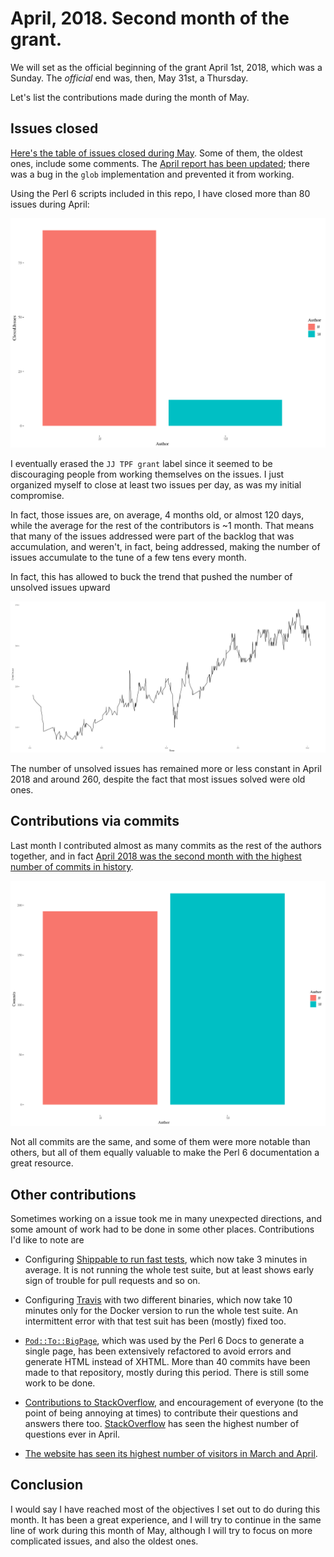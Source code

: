# April, 2018. Second month of the grant.

We will set as the official beginning of the grant April 1st, 2018,
which was a Sunday. The *official* end was, then, May 31st, a Thursday.

Let's list the contributions made during the month of May.

## Issues closed

[Here's the table of issues closed during May](/report/issues-May-2018.md). Some
of them, the oldest ones, include some
comments. The
[April report has been updated](/report/issues-April-2018.md); there
was a bug in the `glob` implementation and prevented it from working.

Using the Perl 6 scripts included in this repo, I have closed more than 80
issues during April:

![Issues closed by me and others](illos/closed-issues-may.png)

I eventually erased the `JJ TPF grant` label since it seemed to be
discouraging people from working themselves on the issues. I just
organized myself to close at least two issues per day, as was my
initial compromise.

In fact, those issues are, on average, 4 months old, or almost 120
days, while the average for the rest of the contributors is ~1
month. That means that many of the issues addressed were part of the
backlog that was accumulation, and weren't, in fact, being addressed,
making the number of issues accumulate to the tune of a few tens every
month. 

In fact, this has allowed to buck the trend that pushed the number of
unsolved issues upward

![Unsolved issues, 2018](illos/issue-timeline-2018.png)

The number of unsolved issues has remained more or less constant in
April 2018 and around 260, despite the fact that most issues solved
were old ones.


## Contributions via commits

Last month I contributed almost as many commits as the rest of the
authors together, and in
fact [April 2018 was the second month with the highest number of commits in history](https://www.researchgate.net/publication/325020270_Perl_6_documentation_repository_through_time_contributions_through_commits).

![Commits by JJ and the rest](illos/commits-april.png)


Not all commits are the same, and some of them were more notable than
others, but all of them equally valuable to make the Perl 6
documentation a great resource.

## Other contributions

Sometimes working on a issue took me in many unexpected directions,
and some amount of work had to be done in some other
places. Contributions I'd like to note are

* Configuring
  [Shippable to run fast tests](https://app.shippable.com/github/perl6/doc/runs?branchName=master),
  which now take 3 minutes in average. It is not running the whole
  test suite, but at least shows early sign of trouble for pull
  requests and so on.
  
* Configuring [Travis](https://travis-ci.org/perl6/doc) with two
  different binaries, which now take 10 minutes only for the Docker
  version to run the whole test suite. An intermittent error with that
  test suit has been (mostly) fixed too. 
  
* [`Pod::To::BigPage`](https://github.com/perl6/perl6-pod-to-bigpage),
  which was used by the Perl 6 Docs to generate a single page, has
  been extensively refactored to avoid errors and generate HTML instead
  of XHTML. More than 40 commits have been made to that repository,
  mostly during this period. There is still some work to be done.
  
* [Contributions to StackOverflow](https://stackoverflow.com/questions/tagged/perl6),
  and encouragement of everyone (to the point of being annoying at
  times) to contribute their questions and answers there
  too. [StackOverflow](http://data.stackexchange.com/stackoverflow/query/847857/perl6-questions-per-month#graph) has
  seen the highest number of questions ever in April.
  
* [The website has seen its highest number of visitors in March and April](http://www.p6c.org/stats/doc.perl6.org#Unique%20visitors%20in%20each%20month).
  
## Conclusion

I would say I have reached most of the objectives I set out to do
during this month. It has been a great experience, and I will try to
continue in the same line of work during this month of May, although I
will try to focus on more complicated issues, and also the oldest
ones. 

